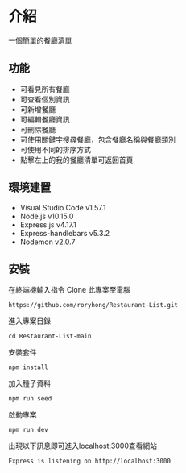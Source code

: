 # 介紹
一個簡單的餐廳清單

## 功能
- 可看見所有餐廳
- 可查看個別資訊
- 可新增餐廳
- 可編輯餐廳資訊
- 可刪除餐廳
- 可使用關鍵字搜尋餐廳，包含餐廳名稱與餐廳類別
- 可使用不同的排序方式
- 點擊左上的我的餐廳清單可返回首頁

## 環境建置
- Visual Studio Code v1.57.1
- Node.js v10.15.0
- Express.js v4.17.1
- Express-handlebars v5.3.2
- Nodemon v2.0.7

## 安裝
在終端機輸入指令 Clone 此專案至電腦

    https://github.com/roryhong/Restaurant-List.git

進入專案目錄

    cd Restaurant-List-main

安裝套件

    npm install

加入種子資料

    npm run seed

啟動專案

    npm run dev

出現以下訊息即可進入localhost:3000查看網站

    Express is listening on http://localhost:3000

    
